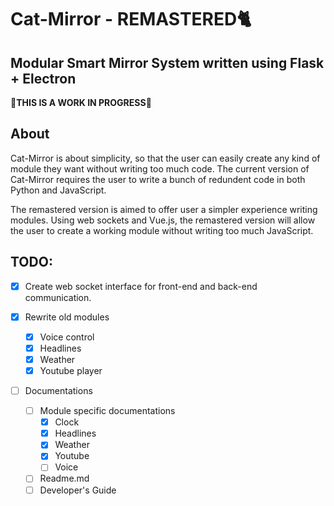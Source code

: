 # Cat-Mirror - REMASTERED🐈
## Modular Smart Mirror System written using Flask + Electron
**🚧THIS IS A WORK IN PROGRESS🚧**

## About

Cat-Mirror is about simplicity, so that the user can easily create any kind of module they want without writing too much code. 
The current version of Cat-Mirror requires the user to write a bunch of redundent code in both Python and JavaScript. 

The remastered version is aimed to offer user a simpler experience writing modules. Using web sockets and Vue.js, the remastered version will allow the user to create a working module without writing too much JavaScript.

## TODO:
- [X] Create web socket interface for front-end and back-end communication.

- [X] Rewrite old modules
    - [X] Voice control
    - [X] Headlines
    - [X] Weather
    - [X] Youtube player

- [ ] Documentations
    - [ ] Module specific documentations
        - [X] Clock
        - [X] Headlines
        - [X] Weather
        - [X] Youtube
        - [ ] Voice
    - [ ] Readme.md
    - [ ] Developer's Guide